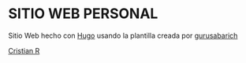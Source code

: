 # SITIO WEB PERSONAL
Sitio Web hecho con [Hugo](https://gohugo.io/) usando la plantilla creada por [gurusabarich](https://github.com/gurusabarish/hugo-profile
)


[Cristian R](https://cristianriverag.netlify.app/)
